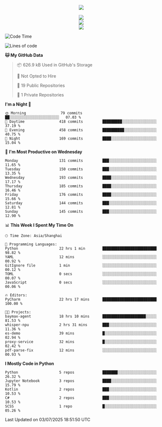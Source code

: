 <div align="center">
  <img src="https://readme-typing-svg.demolab.com?font=Zhi+Mang+Xing&size=40&pause=1000&color=000000&center=true&vCenter=true&lines=Baymax%E5%B0%8F%E6%8C%AF;Hello%20World"/><br/>
  <br/>
  <img src="https://skillicons.dev/icons?i=java,kotlin,python,c,cpp,html,css,javascript" /><br/>
  <img src="https://skillicons.dev/icons?i=spring,vue,pytorch,maven,gradle,mysql,sqlite,linux" /><br/>
  <img src="https://skillicons.dev/icons?i=idea,pycharm,webstorm,androidstudio,vscode,git,vim,md" /><br/>
</div>

<!--START_SECTION:waka-->
![Code Time](http://img.shields.io/badge/Code%20Time-1%2C095%20hrs%2028%20mins-blue)

![Lines of code](https://img.shields.io/badge/From%20Hello%20World%20I%27ve%20Written-6.1%20million%20lines%20of%20code-blue)

**🐱 My GitHub Data** 

> 📦 626.9 kB Used in GitHub's Storage 
 > 
> 🚫 Not Opted to Hire
 > 
> 📜 19 Public Repositories 
 > 
> 🔑 1 Private Repositories 
 > 
**I'm a Night 🦉** 

```text
🌞 Morning                79 commits          ██░░░░░░░░░░░░░░░░░░░░░░░   07.03 % 
🌆 Daytime                418 commits         █████████░░░░░░░░░░░░░░░░   37.19 % 
🌃 Evening                458 commits         ██████████░░░░░░░░░░░░░░░   40.75 % 
🌙 Night                  169 commits         ████░░░░░░░░░░░░░░░░░░░░░   15.04 % 
```
📅 **I'm Most Productive on Wednesday** 

```text
Monday                   131 commits         ███░░░░░░░░░░░░░░░░░░░░░░   11.65 % 
Tuesday                  150 commits         ███░░░░░░░░░░░░░░░░░░░░░░   13.35 % 
Wednesday                193 commits         ████░░░░░░░░░░░░░░░░░░░░░   17.17 % 
Thursday                 185 commits         ████░░░░░░░░░░░░░░░░░░░░░   16.46 % 
Friday                   176 commits         ████░░░░░░░░░░░░░░░░░░░░░   15.66 % 
Saturday                 144 commits         ███░░░░░░░░░░░░░░░░░░░░░░   12.81 % 
Sunday                   145 commits         ███░░░░░░░░░░░░░░░░░░░░░░   12.90 % 
```


📊 **This Week I Spent My Time On** 

```text
🕑︎ Time Zone: Asia/Shanghai

💬 Programming Languages: 
Python                   22 hrs 1 min        █████████████████████████   98.82 % 
YAML                     12 mins             ░░░░░░░░░░░░░░░░░░░░░░░░░   00.92 % 
GitIgnore file           1 min               ░░░░░░░░░░░░░░░░░░░░░░░░░   00.12 % 
TOML                     0 secs              ░░░░░░░░░░░░░░░░░░░░░░░░░   00.07 % 
JavaScript               0 secs              ░░░░░░░░░░░░░░░░░░░░░░░░░   00.06 % 

🔥 Editors: 
PyCharm                  22 hrs 17 mins      █████████████████████████   100.00 % 

🐱‍💻 Projects: 
baymax-agent             18 hrs 10 mins      ████████████████████░░░░░   81.53 % 
whisper-npu              2 hrs 31 mins       ███░░░░░░░░░░░░░░░░░░░░░░   11.36 % 
es-demo                  39 mins             █░░░░░░░░░░░░░░░░░░░░░░░░   02.94 % 
proxy-service            32 mins             █░░░░░░░░░░░░░░░░░░░░░░░░   02.42 % 
pdf-parse-fix            12 mins             ░░░░░░░░░░░░░░░░░░░░░░░░░   00.93 % 
```

**I Mostly Code in Python** 

```text
Python                   5 repos             ███████░░░░░░░░░░░░░░░░░░   26.32 % 
Jupyter Notebook         3 repos             ████░░░░░░░░░░░░░░░░░░░░░   15.79 % 
Kotlin                   2 repos             ███░░░░░░░░░░░░░░░░░░░░░░   10.53 % 
C#                       2 repos             ███░░░░░░░░░░░░░░░░░░░░░░   10.53 % 
SCSS                     1 repo              █░░░░░░░░░░░░░░░░░░░░░░░░   05.26 % 
```




 Last Updated on 03/07/2025 18:51:50 UTC
<!--END_SECTION:waka-->





